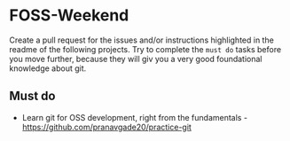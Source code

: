 # FOSS-Weekend
Create a pull request for the issues and/or instructions highlighted in the readme of the following projects. Try to complete the `must do` tasks before you move further, because they will giv you a very good foundational knowledge about git.

## Must do
- Learn git for OSS development, right from the fundamentals - https://github.com/pranavgade20/practice-git
